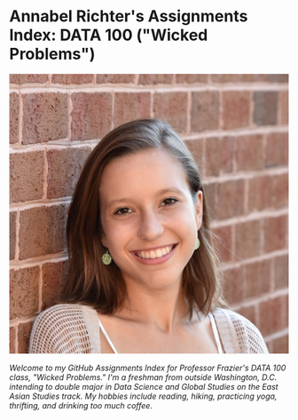 # Annabel Richter's Assignments Index: DATA 100 ("Wicked Problems")

 ![headshot](annabel-richter-headshot.jpg)

*Welcome to my GitHub Assignments Index for Professor Frazier's DATA 100 class, "Wicked Problems." I'm a freshman from outside Washington, D.C. intending to double major in Data Science and Global Studies on the East Asian Studies track. My hobbies include reading, hiking, practicing yoga, thrifting, and drinking too much coffee.* 
 
